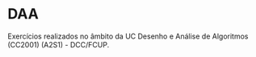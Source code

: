 # DAA
Exercícios realizados no âmbito da UC Desenho e Análise de Algoritmos (CC2001) (A2S1) - DCC/FCUP.
